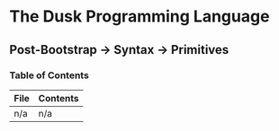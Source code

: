 # The Dusk Programming Language

## Post-Bootstrap -> Syntax -> Primitives

### Table of Contents

| File   | Contents |
| ------ | -------- |
| n/a    | n/a      |
